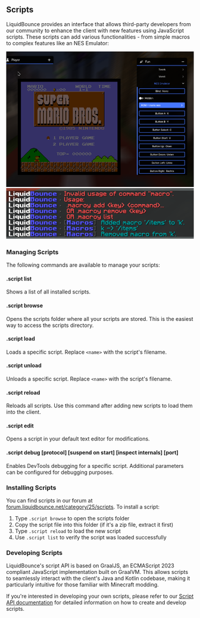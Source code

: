 ## Scripts
LiquidBounce provides an interface that allows third-party developers from our community to enhance the client with new features using JavaScript scripts. These scripts can add various functionalities - from simple macros to complex features like an NES Emulator:

![NES Emulator Script](/images/script-nes-emulator.png)
![Script Macros](/images/script-macros.png)

### Managing Scripts
The following commands are available to manage your scripts:

#### .script list
Shows a list of all installed scripts.

#### .script browse
Opens the scripts folder where all your scripts are stored. This is the easiest way to access the scripts directory.

#### .script load <name>
Loads a specific script. Replace `<name>` with the script's filename.

#### .script unload <name>
Unloads a specific script. Replace `<name>` with the script's filename.

#### .script reload
Reloads all scripts. Use this command after adding new scripts to load them into the client.

#### .script edit <name>
Opens a script in your default text editor for modifications.

#### .script debug <name> [protocol] [suspend on start] [inspect internals] [port]
Enables DevTools debugging for a specific script. Additional parameters can be configured for debugging purposes.

### Installing Scripts
You can find scripts in our forum at [forum.liquidbounce.net/category/25/scripts](https://forum.liquidbounce.net/category/25/scripts). To install a script:

1. Type `.script browse` to open the scripts folder
2. Copy the script file into this folder (if it's a zip file, extract it first)
3. Type `.script reload` to load the new script
4. Use `.script list` to verify the script was loaded successfully

### Developing Scripts
LiquidBounce's script API is based on GraalJS, an ECMAScript 2023 compliant JavaScript implementation built on GraalVM. This allows scripts to seamlessly interact with the client's Java and Kotlin codebase, making it particularly intuitive for those familiar with Minecraft modding.

If you're interested in developing your own scripts, please refer to our [Script API documentation](docs/Script%20API/Getting%20Started) for detailed information on how to create and develop scripts.